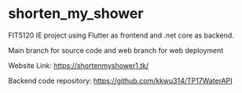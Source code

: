 # shorten_my_shower

FIT5120 IE project using Flutter as frontend and .net core as backend. 

Main branch for source code and web branch for web deployment

Website Link: https://shortenmyshower1.tk/

Backend code repository: https://github.com/kkwu314/TP17WaterAPI

